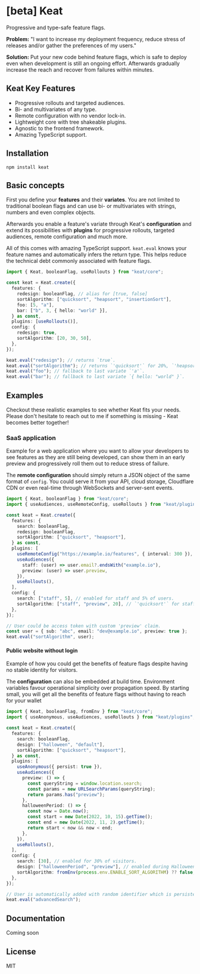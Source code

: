 # [beta] Keat

Progressive and type-safe feature flags.

**Problem:** "I want to increase my deployment frequency, reduce stress of releases and/or gather the preferences of my users."

**Solution:** Put your new code behind feature flags, which is safe to deploy even when development is still an ongoing effort. Afterwards gradually increase the reach and recover from failures within minutes.

## Keat Key Features

- Progressive rollouts and targeted audiences.
- Bi- and multivariates of any type.
- Remote configuration with no vendor lock-in.
- Lightweight core with tree shakeable plugins.
- Agnostic to the frontend framework.
- Amazing TypeScript support.

## Installation

```
npm install keat
```

## Basic concepts

First you define your **features** and their **variates**. You are not limited to traditional boolean flags and can use bi- or multivariates with strings, numbers and even complex objects.

Afterwards you enable a feature's variate through Keat's **configuration** and extend its possibilities with **plugins** for progressive rollouts, targeted audiences, remote configuration and much more.

All of this comes with amazing TypeScript support. `keat.eval` knows your feature names and automatically infers the return type. This helps reduce the technical debt commonly associated with feature flags.

```typescript
import { Keat, booleanFlag, useRollouts } from "keat/core";

const keat = Keat.create({
  features: {
    redesign: booleanFlag, // alias for [true, false]
    sortAlgorithm: ["quicksort", "heapsort", "insertionSort"],
    foo: [5, "a"],
    bar: ["b", 3, { hello: "world" }],
  } as const,
  plugins: [useRollouts()],
  config: {
    redesign: true,
    sortAlgorithm: [20, 30, 50],
  },
});

keat.eval("redesign"); // returns `true`.
keat.eval("sortAlgorithm"); // returns `'quicksort'` for 20%, `'heapsort'` for 30% and `'insertionSort'` half of the time.
keat.eval("foo"); // fallback to last variate `'a'`.
keat.eval("bar"); // fallback to last variate `{ hello: "world" }`.
```

## Examples

Checkout these realistic examples to see whether Keat fits your needs.
Please don't hesitate to reach out to me if something is missing - Keat becomes better together!

### SaaS application

Example for a web application where you want to allow your developers to see features as they are still being developed, can show them in an early preview and progressively roll them out to reduce stress of failure.

The **remote configuration** should simply return a JSON object of the same format of `config`. You could serve it from your API, cloud storage, Cloudflare CDN or even real-time through WebSockets and server-sent events.

```typescript
import { Keat, booleanFlag } from "keat/core";
import { useAudiences, useRemoteConfig, useRollouts } from "keat/plugins";

const keat = Keat.create({
  features: {
    search: booleanFlag,
    redesign: booleanFlag,
    sortAlgorithm: ["quicksort", "heapsort"],
  } as const,
  plugins: [
    useRemoteConfig("https://example.io/features", { interval: 300 }),
    useAudiences({
      staff: (user) => user.email?.endsWith("example.io"),
      preview: (user) => user.preview,
    }),
    useRollouts(),
  ],
  config: {
    search: ["staff", 5], // enabled for staff and 5% of users.
    sortAlgorithm: ["staff", "preview", 20], // `'quicksort'` for staff, preview and 20% of users - otherwise `'heapsort'`.
  },
});

// User could be access token with custom 'preview' claim.
const user = { sub: "abc", email: "dev@example.io", preview: true };
keat.eval("sortAlgorithm", user);
```

#### Public website without login

Example of how you could get the benefits of feature flags despite having no stable identity for visitors.

The **configuration** can also be embedded at build time.
Environment variables favour operational simplicity over propagation speed.
By starting small, you will get all the benefits of feature flags without having to reach for your wallet

```typescript
import { Keat, booleanFlag, fromEnv } from "keat/core";
import { useAnonymous, useAudiences, useRollouts } from "keat/plugins";

const keat = Keat.create({
  features: {
    search: booleanFlag,
    design: ["halloween", "default"],
    sortAlgorithm: ["quicksort", "heapsort"],
  } as const,
  plugins: [
    useAnonymous({ persist: true }),
    useAudiences({
      preview: () => {
        const queryString = window.location.search;
        const params = new URLSearchParams(queryString);
        return params.has("preview");
      },
      halloweenPeriod: () => {
        const now = Date.now();
        const start = new Date(2022, 10, 15).getTime();
        const end = new Date(2022, 11, 2).getTime();
        return start < now && now < end;
      },
    }),
    useRollouts(),
  ],
  config: {
    search: [30], // enabled for 30% of visitors.
    design: ["halloweenPeriod", "preview"], // enabled during Halloween and for preview.
    sortAlgorithm: fromEnv(process.env.ENABLE_SORT_ALGORITHM) ?? false,
  },
});

// User is automatically added with random identifier which is persisted across session.
keat.eval("advancedSearch");
```

## Documentation

Coming soon

## License

MIT
